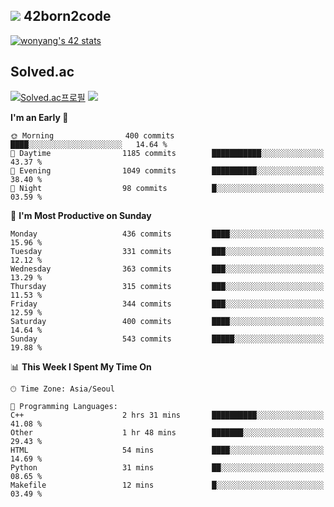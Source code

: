
## <img src="https://img.shields.io/badge/-000000?style=flat&logo=42&logoColor=white"> 42born2code
<!--[![wonyang's 42 stats](https://badge42.vercel.app/api/v2/cl5nhe5b6007809kydha7ht42/stats?cursusId=21&coalitionId=88)](https://profile.intra.42.fr/users/wonyang)-->

[![wonyang's 42 stats](https://badge.mediaplus.ma/starryblue/wonyang?1337Badge=off&UM6P=off)](https://github.com/oakoudad/badge42)

## Solved.ac
[![Solved.ac프로필](http://mazassumnida.wtf/api/v2/generate_badge?boj=bennyws)](https://solved.ac/bennyws)
<a href="https://solved.ac/bennyws"><img src="http://mazandi.herokuapp.com/api?handle=bennyws&theme=cold"/></a>

<!--START_SECTION:waka-->
**I'm an Early 🐤** 

```text
🌞 Morning                400 commits         ████░░░░░░░░░░░░░░░░░░░░░   14.64 % 
🌆 Daytime                1185 commits        ███████████░░░░░░░░░░░░░░   43.37 % 
🌃 Evening                1049 commits        ██████████░░░░░░░░░░░░░░░   38.40 % 
🌙 Night                  98 commits          █░░░░░░░░░░░░░░░░░░░░░░░░   03.59 % 
```
📅 **I'm Most Productive on Sunday** 

```text
Monday                   436 commits         ████░░░░░░░░░░░░░░░░░░░░░   15.96 % 
Tuesday                  331 commits         ███░░░░░░░░░░░░░░░░░░░░░░   12.12 % 
Wednesday                363 commits         ███░░░░░░░░░░░░░░░░░░░░░░   13.29 % 
Thursday                 315 commits         ███░░░░░░░░░░░░░░░░░░░░░░   11.53 % 
Friday                   344 commits         ███░░░░░░░░░░░░░░░░░░░░░░   12.59 % 
Saturday                 400 commits         ████░░░░░░░░░░░░░░░░░░░░░   14.64 % 
Sunday                   543 commits         █████░░░░░░░░░░░░░░░░░░░░   19.88 % 
```


📊 **This Week I Spent My Time On** 

```text
🕑︎ Time Zone: Asia/Seoul

💬 Programming Languages: 
C++                      2 hrs 31 mins       ██████████░░░░░░░░░░░░░░░   41.08 % 
Other                    1 hr 48 mins        ███████░░░░░░░░░░░░░░░░░░   29.43 % 
HTML                     54 mins             ████░░░░░░░░░░░░░░░░░░░░░   14.69 % 
Python                   31 mins             ██░░░░░░░░░░░░░░░░░░░░░░░   08.65 % 
Makefile                 12 mins             █░░░░░░░░░░░░░░░░░░░░░░░░   03.49 % 
```


<!--END_SECTION:waka-->
